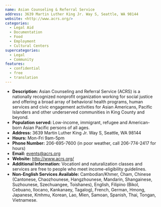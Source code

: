 ```yaml
---
name: Asian Counseling & Referral Service
address: 3639 Martin Luther King Jr. Way S, Seattle, WA 98144  
website: <http://www.acrs.org/>
categories:
  - Legal Aid
  - Documentation
  - Food
  - Employment
  - Cultural Centers
supercategories:
  - Legal
  - Community
features:
  - confidential
  - free
  - translation
---
```

- **Description:** Asian Counseling and Referral Service (ACRS) is a nationally recognized nonprofit organization working for social justice and offering a broad array of behavioral health programs, human services and civic engagement activities for Asian Americans, Pacific Islanders and other underserved communities in King County and beyond.
- **Population served:** Low-income, immigrant, refugee and American-born Asian Pacific persons of all ages. 
- **Address:** 3639 Martin Luther King Jr. Way S, Seattle, WA 98144  
- **Hours:** Mon-Fri 9am-5pm
- **Phone Number:** 206-695-7600 (in poor weather, call 206-774-2417 for hours) 
- **Email:** events@acrs.org
- **Website:** <http://www.acrs.org/>
- **Additional Information:** Vocationl and naturalization classes and services are free to people who meet income-eligibility guidelines.  
- **Non-English Services Available:** Cambodian/Khmer, Cham, Chinese (Cantonese, Chaozhounese, Hangzhounese, Mandarin, Shangainese, Suzhounese, Szechuangee, Toishanes), English, Filipino (Bikol, Cebuano, Ilocano, Kankanaey, Tagalog), French, German, Hmong, Japanese, Kmhmu, Korean, Lao, Mien, Samoan, Spanish, Thai, Tongan, Vietnamese.
